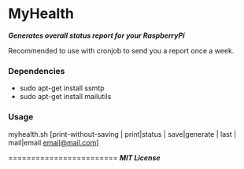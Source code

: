 # MyHealth
***Generates overall status report for your RaspberryPi***

Recommended to use with cronjob to send you a report once a week.


### Dependencies
- sudo apt-get install ssmtp
- sudo apt-get install mailutils

### Usage
myhealth.sh [print-without-saving | print|status | save|generate | last | mail|email <email@mail.com>]








========================
***MIT License***